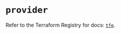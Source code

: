 # `provider`

Refer to the Terraform Registry for docs: [`tfe`](https://registry.terraform.io/providers/hashicorp/tfe/0.65.2/docs).
